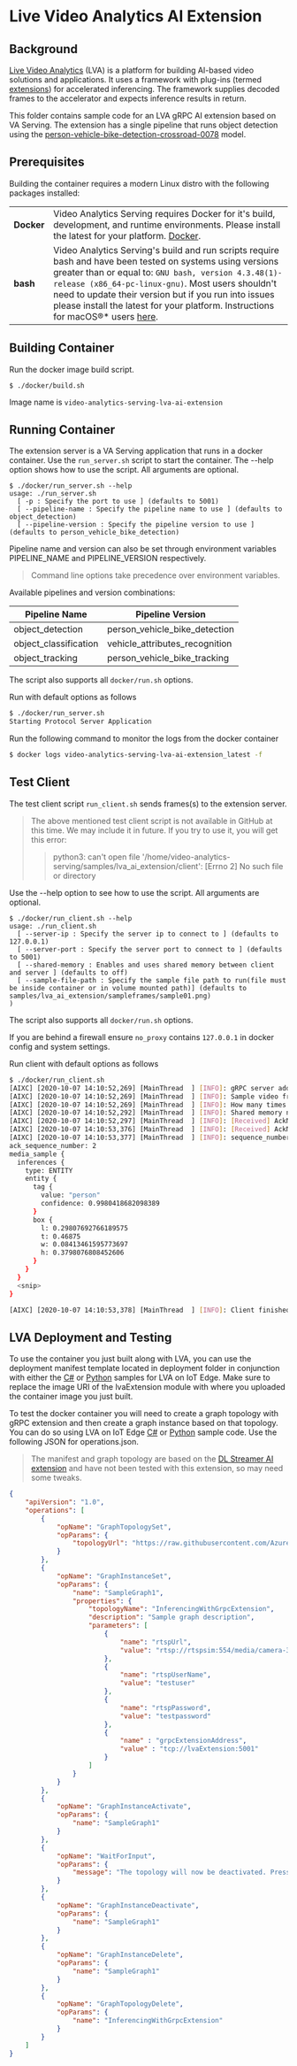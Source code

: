 # Live Video Analytics AI Extension
## Background
[Live Video Analytics](https://azure.microsoft.com/en-us/services/media-services/live-video-analytics/) (LVA) is a
platform for building AI-based video solutions and applications. It uses a framework with plug-ins (termed [extensions](https://docs.microsoft.com/en-us/azure/media-services/live-video-analytics-edge/media-graph-extension-concept)) for accelerated inferencing. The framework supplies decoded frames to the accelerator and expects inference results in return.

This folder contains sample code for an LVA gRPC AI extension based on VA Serving. The extension has a single pipeline that runs object detection using the [person-vehicle-bike-detection-crossroad-0078](https://github.com/openvinotoolkit/open_model_zoo/tree/master/models/intel/person-vehicle-bike-detection-crossroad-0078) model.

## Prerequisites
Building the container requires a modern Linux distro with the following packages installed:

| |                  |
|---------------------------------------------|------------------|
| **Docker** | Video Analytics Serving requires Docker for it's build, development, and runtime environments. Please install the latest for your platform. [Docker](https://docs.docker.com/install). |
| **bash** | Video Analytics Serving's build and run scripts require bash and have been tested on systems using versions greater than or equal to: `GNU bash, version 4.3.48(1)-release (x86_64-pc-linux-gnu)`. Most users shouldn't need to update their version but if you run into issues please install the latest for your platform. Instructions for macOS&reg;* users [here](docs/installing_bash_macos.md). |

## Building Container
Run the docker image build script.
```
$ ./docker/build.sh
```
Image name is `video-analytics-serving-lva-ai-extension`

## Running Container
The extension server is a VA Serving application that runs in a docker container.
Use the `run_server.sh` script to start the container. The --help option shows how to use the script. All arguments are optional.
```
$ ./docker/run_server.sh --help
usage: ./run_server.sh
  [ -p : Specify the port to use ] (defaults to 5001)
  [ --pipeline-name : Specify the pipeline name to use ] (defaults to object_detection)
  [ --pipeline-version : Specify the pipeline version to use ] (defaults to person_vehicle_bike_detection)
```
Pipeline name and version can also be set through environment variables PIPELINE_NAME and PIPELINE_VERSION respectively.
> Command line options take precedence over environment variables.

Available pipelines and version combinations:

| Pipeline Name  | Pipeline Version |
| ------------- | ------------- |
| object_detection | person_vehicle_bike_detection  |
| object_classification  | vehicle_attributes_recognition  |
| object_tracking  | person_vehicle_bike_tracking  |

The script also supports all `docker/run.sh` options.

Run with default options as follows
```bash
$ ./docker/run_server.sh
Starting Protocol Server Application
```

Run the following command to monitor the logs from the docker container
```bash
$ docker logs video-analytics-serving-lva-ai-extension_latest -f
```

## Test Client
The test client script `run_client.sh` sends frames(s) to the extension server.
> The above mentioned test client script is not available in GitHub at this time. We may include it in future. If you try to use it, you will get this error:
>> python3: can't open file '/home/video-analytics-serving/samples/lva_ai_extension/client': [Errno 2] No such file or directory

Use the --help option to see how to use the script. All arguments are optional.

```
$ ./docker/run_client.sh --help
usage: ./run_client.sh
  [ --server-ip : Specify the server ip to connect to ] (defaults to 127.0.0.1)
  [ --server-port : Specify the server port to connect to ] (defaults to 5001)
  [ --shared-memory : Enables and uses shared memory between client and server ] (defaults to off)
  [ --sample-file-path : Specify the sample file path to run(file must be inside container or in volume mounted path)] (defaults to samples/lva_ai_extension/sampleframes/sample01.png)
)
```
The script also supports all `docker/run.sh` options.

If you are behind a firewall ensure `no_proxy` contains `127.0.0.1` in docker config and system settings.

Run client with default options as follows
```bash
$ ./docker/run_client.sh
[AIXC] [2020-10-07 14:10:52,269] [MainThread  ] [INFO]: gRPC server address: 127.0.0.1:5001
[AIXC] [2020-10-07 14:10:52,269] [MainThread  ] [INFO]: Sample video frame address: sampleframes/sample01.png
[AIXC] [2020-10-07 14:10:52,269] [MainThread  ] [INFO]: How many times to send sample frame to aix server: 1
[AIXC] [2020-10-07 14:10:52,292] [MainThread  ] [INFO]: Shared memory name: /dev/shm/a5y7aa49
[AIXC] [2020-10-07 14:10:52,297] [MainThread  ] [INFO]: [Received] AckNum: 1
[AIXC] [2020-10-07 14:10:53,376] [MainThread  ] [INFO]: [Received] AckNum: 2
[AIXC] [2020-10-07 14:10:53,377] [MainThread  ] [INFO]: sequence_number: 2
ack_sequence_number: 2
media_sample {
  inferences {
    type: ENTITY
    entity {
      tag {
        value: "person"
        confidence: 0.9980418682098389
      }
      box {
        l: 0.29807692766189575
        t: 0.46875
        w: 0.08413461595773697
        h: 0.3798076808452606
      }
    }
  }
  <snip>
}

[AIXC] [2020-10-07 14:10:53,378] [MainThread  ] [INFO]: Client finished execution
```

## LVA Deployment and Testing
To use the container you just built along with LVA, you can use the deployment manifest template located in deployment folder in conjunction with either the [C#](https://github.com/Azure-Samples/live-video-analytics-iot-edge-csharp) or [Python](https://github.com/Azure-Samples/live-video-analytics-iot-edge-python) samples for LVA on IoT Edge. Make sure to replace the image URI of the lvaExtension module with where you uploaded the container image you just built.

To test the docker container you will need to create a graph topology with gRPC extension and then create a graph instance based on that topology. You can do so using LVA on IoT Edge [C#](https://github.com/Azure-Samples/live-video-analytics-iot-edge-csharp) or [Python](https://github.com/Azure-Samples/live-video-analytics-iot-edge-python) sample code. Use the following JSON for operations.json.

> The manifest and graph topology are based on the [DL Streamer AI extension](https://github.com/Azure/live-video-analytics/tree/milan-dev/utilities/video-analysis/dlstreamer) and have not been tested with this extension, so may need some tweaks.


```JSON
{
    "apiVersion": "1.0",
    "operations": [
        {
            "opName": "GraphTopologySet",
            "opParams": {
                "topologyUrl": "https://raw.githubusercontent.com/Azure/live-video-analytics/master/MediaGraph/topologies/grpcExtension/topology.json"
            }
        },
        {
            "opName": "GraphInstanceSet",
            "opParams": {
                "name": "SampleGraph1",
                "properties": {
                    "topologyName": "InferencingWithGrpcExtension",
                    "description": "Sample graph description",
                    "parameters": [
                        {
                            "name": "rtspUrl",
                            "value": "rtsp://rtspsim:554/media/camera-300s.mkv"
                        },
                        {
                            "name": "rtspUserName",
                            "value": "testuser"
                        },
                        {
                            "name": "rtspPassword",
                            "value": "testpassword"
                        },
                        {
                            "name" : "grpcExtensionAddress",
                            "value" : "tcp://lvaExtension:5001"
                        }
                    ]
                }
            }
        },
        {
            "opName": "GraphInstanceActivate",
            "opParams": {
                "name": "SampleGraph1"
            }
        },
        {
            "opName": "WaitForInput",
            "opParams": {
                "message": "The topology will now be deactivated. Press Enter to continue"
            }
        },
        {
            "opName": "GraphInstanceDeactivate",
            "opParams": {
                "name": "SampleGraph1"
            }
        },
        {
            "opName": "GraphInstanceDelete",
            "opParams": {
                "name": "SampleGraph1"
            }
        },
        {
            "opName": "GraphTopologyDelete",
            "opParams": {
                "name": "InferencingWithGrpcExtension"
            }
        }
    ]
}
```

